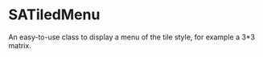 SATiledMenu
===========

An easy-to-use class to display a menu of the tile style, for example a 3*3 matrix.
